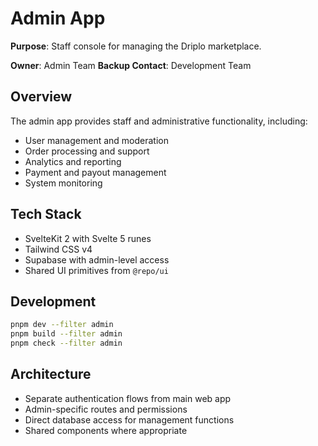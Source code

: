 # Admin App

**Purpose**: Staff console for managing the Driplo marketplace.

**Owner**: Admin Team
**Backup Contact**: Development Team

## Overview

The admin app provides staff and administrative functionality, including:
- User management and moderation
- Order processing and support
- Analytics and reporting
- Payment and payout management
- System monitoring

## Tech Stack

- SvelteKit 2 with Svelte 5 runes
- Tailwind CSS v4
- Supabase with admin-level access
- Shared UI primitives from `@repo/ui`

## Development

```bash
pnpm dev --filter admin
pnpm build --filter admin
pnpm check --filter admin
```

## Architecture

- Separate authentication flows from main web app
- Admin-specific routes and permissions
- Direct database access for management functions
- Shared components where appropriate